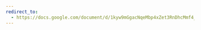 ```yaml
---
redirect_to:
  - https://docs.google.com/document/d/1kyw9mGgacNqeMbp4xZet3RnDhcMmf4_BmRgKaOkO2Sc/
---
```

